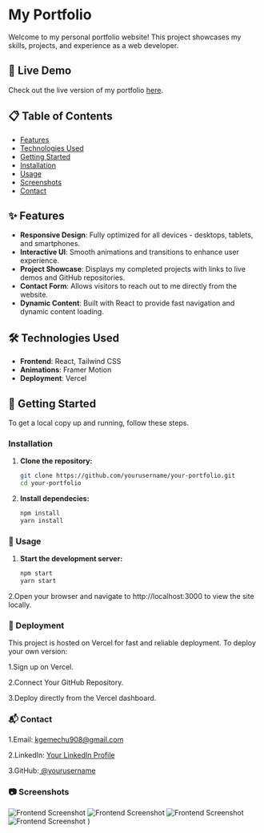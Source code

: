 # My Portfolio

Welcome to my personal portfolio website! This project showcases my skills, projects, and experience as a web developer.

## 🚀 Live Demo

Check out the live version of my portfolio [here](https://kal-portifolio.vercel.app/).

## 📋 Table of Contents

- [Features](#features)
- [Technologies Used](#technologies-used)
- [Getting Started](#getting-started)
- [Installation](#installation)
- [Usage](#usage)
- [Screenshots](#screenshots)
- [Contact](#contact)

## ✨ Features

- **Responsive Design**: Fully optimized for all devices - desktops, tablets, and smartphones.
- **Interactive UI**: Smooth animations and transitions to enhance user experience.
- **Project Showcase**: Displays my completed projects with links to live demos and GitHub repositories.
- **Contact Form**: Allows visitors to reach out to me directly from the website.
- **Dynamic Content**: Built with React to provide fast navigation and dynamic content loading.

## 🛠️ Technologies Used

- **Frontend**: React, Tailwind CSS
- **Animations**: Framer Motion
- **Deployment**: Vercel

## 🏁 Getting Started

To get a local copy up and running, follow these steps.


### Installation

1. **Clone the repository:**

   ```bash
   git clone https://github.com/yourusername/your-portfolio.git
   cd your-portfolio
2. **Install dependecies:**

   ```bash
   npm install
   yarn install

### 🚀 Usage

1. **Start the development server:**
   
    ```bash
    npm start
    yarn start

2.Open your browser and navigate to http://localhost:3000 to view the site locally.


### 🚀 Deployment

This project is hosted on Vercel for fast and reliable deployment. To deploy your own version:

 1.Sign up on Vercel.
 
 2.Connect Your GitHub Repository.
 
 3.Deploy directly from the Vercel dashboard.

### 📬 Contact

 1.Email: kgemechu908@gmail.com
 
 2.LinkedIn: [Your LinkedIn Profile](https://www.linkedin.com/in/kaleab-gemechu-456ab9259/)
 
 3.GitHub:[ @yourusername](https://github.com/kalolani)

 ### 📷 Screenshots

![Frontend Screenshot](https://imgur.com/a/Qw4uHir)
![Frontend Screenshot](https://imgur.com/a/rcKD95V)
![Frontend Screenshot](https://imgur.com/a/TvY9QNJ)
![Frontend Screenshot](https://imgur.com/epz9s8k)
)
 
